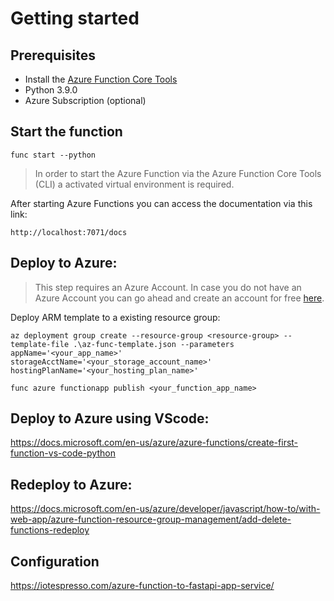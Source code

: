 # Getting started

## Prerequisites
- Install the [Azure Function Core Tools](https://docs.microsoft.com/en-us/azure/azure-functions/functions-run-local?tabs=v4%2Cwindows%2Ccsharp%2Cportal%2Cbash#install-the-azure-functions-core-tools)
- Python 3.9.0
- Azure Subscription (optional)

## Start the function 
```
func start --python
```

> In order to start the Azure Function via the Azure Function Core Tools (CLI) a activated virtual environment is required.

After starting Azure Functions you can access the documentation via this link:
```
http://localhost:7071/docs
```

## Deploy to Azure:
> This step requires an Azure Account. In case you do not have an Azure Account you can go ahead and create an account for free [here](https://azure.microsoft.com/en-us/free/).

Deploy ARM template to a existing resource group:
```
az deployment group create --resource-group <resource-group> --template-file .\az-func-template.json --parameters appName='<your_app_name>' storageAcctName='<your_storage_account_name>' hostingPlanName='<your_hosting_plan_name>'

func azure functionapp publish <your_function_app_name>
```
## Deploy to Azure using VScode:
https://docs.microsoft.com/en-us/azure/azure-functions/create-first-function-vs-code-python


## Redeploy to Azure:
https://docs.microsoft.com/en-us/azure/developer/javascript/how-to/with-web-app/azure-function-resource-group-management/add-delete-functions-redeploy


## Configuration
https://iotespresso.com/azure-function-to-fastapi-app-service/